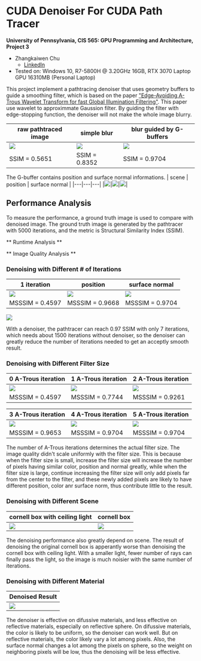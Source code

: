 CUDA Denoiser For CUDA Path Tracer
==================================

**University of Pennsylvania, CIS 565: GPU Programming and Architecture, Project 3**

* Zhangkaiwen Chu
  * [LinkedIn](https://www.linkedin.com/in/zhangkaiwen-chu-b53060225/)
* Tested on: Windows 10, R7-5800H @ 3.20GHz 16GB, RTX 3070 Laptop GPU 16310MB (Personal Laptop)

This project implement a pathtracing denoiser that uses geometry buffers to guide a smoothing filter, which is based on the paper ["Edge-Avoiding A-Trous Wavelet Transform for fast Global Illumination Filtering"](https://jo.dreggn.org/home/2010_atrous.pdf). This paper use wavelet to approximmate Gaussion filter. By guiding the filter with edge-stopping function, the denoiser will not make the whole image blurry.

| raw pathtraced image | simple blur | blur guided by G-buffers |
|---|---|---|
|![](img/origin.png)|![](img/blur.png)|![](img/denoise.png)
| SSIM = 0.5651 | SSIM = 0.8352 | SSIM = 0.9704 |

The G-buffer contains position and surface normal informations.
| scene | position | surface normal |
|---|---|---|
|![](img/scene.png)|![](img/position.png)|![](img/normal.png)|

## Performance Analysis

To measure the performance, a ground truth image is used to compare with denoised image. The ground truth image is generated by the pathtracer with 5000 iterations, and the metric is Structural Similarity Index (SSIM).


** Runtime Analysis **

** Image Quality Analysis **

### Denoising with Different # of Iterations

| 1 iteration | position | surface normal |
|---|---|---|
|![](img/10itorigin.png)|![](img/1it.png)|![](img/10it.png)|
| MSSSIM = 0.4597 | MSSSIM = 0.9668 | MSSSIM = 0.9704 |

![](img/plot1.png)

With a denoiser, the pathtracer can reach 0.97 SSIM with only 7 iterations, which needs about 1500 iterations without denoiser, so the denoiser can greatly reduce the number of iterations needed to get an acceptly smooth result. 

### Denoising with Different Filter Size

| 0 A-Trous iteration |  1 A-Trous iteration |  2 A-Trous iteration |
|---|---|---|
|![](img/0.png)|![](img/1.png)|![](img/2.png)|
| MSSSIM = 0.4597 | MSSSIM = 0.7744 | MSSSIM = 0.9261 |

| 3 A-Trous iteration |  4 A-Trous iteration |  5 A-Trous iteration |
|---|---|---|
|![](img/3.png)|![](img/4.png)|![](img/5.png)|
| MSSSIM = 0.9653 | MSSSIM = 0.9704 | MSSSIM = 0.9704 |

The number of A-Trous iterations determines the actual filter size. The image quality didn't scale uniformly with the filter size. This is because when the filter size is small, increase the filter size will increase the number of pixels having similar color, position and normal greatly, while when the filter size is large, continue increasing the filter size will only add pixels far from the center to the filter, and these newly added pixels are likely to have different position, color anr surface norm, thus contribute little to the result.

### Denoising with Different Scene

| cornell box with ceiling light | cornell box |
|---|---|
|![](img/denoise.png)|![](img/cornell_denoise.png)

The denoising performance also greatly depend on scene. The result of denoising the original cornell box is apperantly worse than denoising the cornell box with ceiling light. With a smaller light, fewer number of rays can finally pass the light, so the image is much noisier with the same number of iterations. 

### Denoising with Different Material

| Denoised Result|
|---|
|![](img/denoise.png)

The denoiser is effective on difussive materials, and less effective on reflective materials, especially on reflective sphere. On difussive materials, the color is likely to be uniform, so the denoiser can work well. But on reflective materials, the color likely vary a lot among pixels. Also, the surface normal changes a lot among the pixels on sphere, so the weight on neighboring pixels will be low, thus the denoising will be less effective.